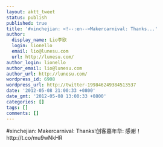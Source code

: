 ```yaml
---
layout: aktt_tweet
status: publish
published: true
title: '#xinchejian: <!--:en-->Makercarnival: Thanks...'
author:
  display_name: Lio李欧
  login: lionello
  email: lio@lunesu.com
  url: http://lunesu.com/
author_login: lionello
author_email: lio@lunesu.com
author_url: http://lunesu.com/
wordpress_id: 6908
wordpress_url: http://twitter-199846249384513537
date: '2012-05-08 21:00:33 +0800'
date_gmt: '2012-05-08 13:00:33 +0800'
categories: []
tags: []
comments: []
---
```

<p>#xinchejian: <!--:en-->Makercarnival: Thanks!<!--:--><!--:zh-->创客嘉年华: 感谢！<!--:--> http:&#47;&#47;t.co&#47;mu9wNkHR</p>
